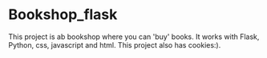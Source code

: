 # Bookshop_flask
This project is ab bookshop where you can 'buy' books.
It works with Flask, Python, css, javascript and html. This project also has cookies:).
